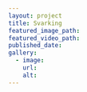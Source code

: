 ```yaml
---
layout: project
title: Svarking
featured_image_path:
featured_video_path:
published_date:
gallery:
  - image:
    url:
    alt:
---
```

